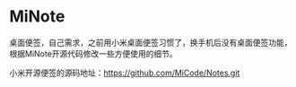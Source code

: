 # MiNote
桌面便签，自己需求，之前用小米桌面便签习惯了，换手机后没有桌面便签功能，根据MiNote开源代码修改一些方便使用的细节。

小米开源便签的源码地址：https://github.com/MiCode/Notes.git
